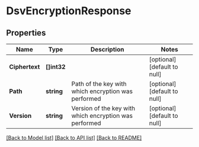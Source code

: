 # DsvEncryptionResponse

## Properties
Name | Type | Description | Notes
------------ | ------------- | ------------- | -------------
**Ciphertext** | **[]int32** |  | [optional] [default to null]
**Path** | **string** | Path of the key with which encryption was performed | [optional] [default to null]
**Version** | **string** | Version of the key with which encryption was performed | [optional] [default to null]

[[Back to Model list]](../README.md#documentation-for-models) [[Back to API list]](../README.md#documentation-for-api-endpoints) [[Back to README]](../README.md)


